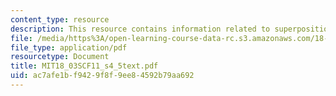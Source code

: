 ```yaml
---
content_type: resource
description: This resource contains information related to superposition principle.
file: /media/https%3A/open-learning-course-data-rc.s3.amazonaws.com/18-03sc-differential-equations-fall-2011/ac7afe1bf9429f8f9ee84592b79aa692_MIT18_03SCF11_s4_5text.pdf
file_type: application/pdf
resourcetype: Document
title: MIT18_03SCF11_s4_5text.pdf
uid: ac7afe1b-f942-9f8f-9ee8-4592b79aa692
---
```

